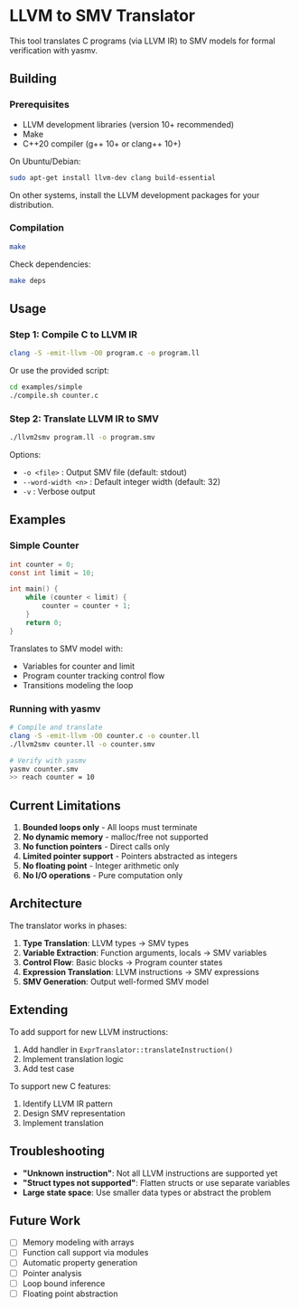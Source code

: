 # LLVM to SMV Translator

This tool translates C programs (via LLVM IR) to SMV models for formal verification with yasmv.

## Building

### Prerequisites

- LLVM development libraries (version 10+ recommended)
- Make
- C++20 compiler (g++ 10+ or clang++ 10+)

On Ubuntu/Debian:
```bash
sudo apt-get install llvm-dev clang build-essential
```

On other systems, install the LLVM development packages for your distribution.

### Compilation

```bash
make
```

Check dependencies:
```bash
make deps
```

## Usage

### Step 1: Compile C to LLVM IR

```bash
clang -S -emit-llvm -O0 program.c -o program.ll
```

Or use the provided script:
```bash
cd examples/simple
./compile.sh counter.c
```

### Step 2: Translate LLVM IR to SMV

```bash
./llvm2smv program.ll -o program.smv
```

Options:
- `-o <file>` : Output SMV file (default: stdout)
- `--word-width <n>` : Default integer width (default: 32)
- `-v` : Verbose output

## Examples

### Simple Counter
```c
int counter = 0;
const int limit = 10;

int main() {
    while (counter < limit) {
        counter = counter + 1;
    }
    return 0;
}
```

Translates to SMV model with:
- Variables for counter and limit
- Program counter tracking control flow
- Transitions modeling the loop

### Running with yasmv

```bash
# Compile and translate
clang -S -emit-llvm -O0 counter.c -o counter.ll
./llvm2smv counter.ll -o counter.smv

# Verify with yasmv
yasmv counter.smv
>> reach counter = 10
```

## Current Limitations

1. **Bounded loops only** - All loops must terminate
2. **No dynamic memory** - malloc/free not supported
3. **No function pointers** - Direct calls only
4. **Limited pointer support** - Pointers abstracted as integers
5. **No floating point** - Integer arithmetic only
6. **No I/O operations** - Pure computation only

## Architecture

The translator works in phases:

1. **Type Translation**: LLVM types → SMV types
2. **Variable Extraction**: Function arguments, locals → SMV variables
3. **Control Flow**: Basic blocks → Program counter states
4. **Expression Translation**: LLVM instructions → SMV expressions
5. **SMV Generation**: Output well-formed SMV model

## Extending

To add support for new LLVM instructions:

1. Add handler in `ExprTranslator::translateInstruction()`
2. Implement translation logic
3. Add test case

To support new C features:

1. Identify LLVM IR pattern
2. Design SMV representation
3. Implement translation

## Troubleshooting

- **"Unknown instruction"**: Not all LLVM instructions are supported yet
- **"Struct types not supported"**: Flatten structs or use separate variables
- **Large state space**: Use smaller data types or abstract the problem

## Future Work

- [ ] Memory modeling with arrays
- [ ] Function call support via modules
- [ ] Automatic property generation
- [ ] Pointer analysis
- [ ] Loop bound inference
- [ ] Floating point abstraction
